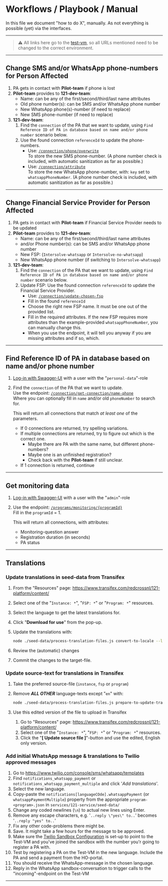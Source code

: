 # Workflows / Playbook / Manual

In this file we document "how to do X", manually. As not everything is possible (yet) via the interfaces.

---

> ⚠️ All links here go to the [test-vm](https://test-vm.121.global/), so all URLs mentioned need to be changed to the correct environment.

---

## Change SMS and/or WhatsApp phone-numbers for Person Affected

1. PA gets in contact with **Pilot-team** if phone is lost
2. **Pilot-team** provides to **121-dev-team**:
   - Name: can be any of the first/second/third/last name attributes
   - Old phone number(s): can be SMS and/or WhatsApp phone number
   - New WhatsApp phone(s)-number (if need to replace)
   - New SMS phone-number (if need to replace)
3. **121-dev-team**:
   1. Find the `connection` of the PA that we want to update, using `Find Reference ID of PA in database based on name and/or phone number` scenario below.
   2. Use the found connection `referenceId` to update the phone-numbers.
      - Use: [`/connection/phone/overwrite`](https://test-vm.121.global/121-service/docs/#/connection/post_connection_phone_overwrite)  
        To store the new SMS phone-number. (A phone number check is included, with automatic sanitization as far as possible.)
      - Use: [`/connection/attribute`](https://test-vm.121.global/121-service/docs/#/connection/post_connection_attribute)  
        To store the new WhatsApp phone-number, with: `key` set to `whatsappPhoneNumber`. (A phone number check is included, with automatic sanitization as far as possible.)

---

## Change Financial Service Provider for Person Affected

1. PA gets in contact with **Pilot-team** if Financial Service Provider needs to be updated
2. **Pilot-team** provides to **121-dev-team**:
   - Name: can be any of the first/second/third/last name attributes
   - and/or Phone number(s): can be SMS and/or WhatsApp phone number
   - New FSP: (`Intersolve-whatsapp` or `Intersolve-no-whatsapp`)
   - New WhatsApp phone number (if switching to `Intersolve-whatsapp`)
3. **121-dev-team**:
   1. Find the `connection` of the PA that we want to update, using `Find Reference ID of PA in database based on name and/or phone number` scenario below.
   2. Update FSP: Use the found connection `referenceId` to update the Financial Service Provider.
      - Use: [`/connection/update-chosen-fsp`](https://test-vm.121.global/121-service/docs/#/connection/post_connection_update_chosen_fsp)
      - Fill in the found `referenceId`
      - Choose the right new FSP name. It must be one out of the provided list.
      - Fill in the required attributes. If the new FSP requires more attributes than the example-provided `whatsappPhoneNumber`, you can manually change this.
      - When you use the endpoint, it will tell you anyway if you are missing attributes and if so, which.

---

## Find Reference ID of PA in database based on name and/or phone number

1. [Log-in with Swagger-UI](./README.md#api-sign-uplog-in) with a user with the "`personal-data`"-role
2. Find the `connection` of the PA that we want to update.  
   Use the endpoint: [`/connection/get-connection/name-phone`](https://test-vm.121.global/121-service/docs/#/connection/post_connection_get_connection_name_phone)  
   Where you can optionally fill in `name` and/or old `phoneNumber` to search for.

   This will return all connections that match _at least one_ of the parameters.

   - If 0 connections are returned, try spelling variations.
   - If multiple connections are returned, try to figure out which is the correct one.
     - Maybe there are PA with the same name, but different phone-numbers?
     - Maybe one is an unfinished registration?
     - Check back with the **Pilot-team** if still unclear.
   - If 1 connection is returned, continue

---

## Get monitoring data

1. [Log-in with Swagger-UI](./README.md#api-sign-uplog-in) with a user with the "`admin`"-role
2. Use the endpoint: [`/programs/monitoring/{programId}`](https://test-vm.121.global/121-service/docs/#/programs/get_programs_monitoring__programId_)  
   Fill in the `programId` = 1.

   This will return all connections, with attributes:

   - Monitoring-question answer
   - Registration duration (in seconds)
   - PA status

---

## Translations

### Update translations in seed-data from Transifex

1. From the "Resources" page: <https://www.transifex.com/redcrossnl/121-platform/content/>
2. Select one of the "`Instance: *`", "`FSP: *`" or "`Program: *`" resources.
3. Select the language to get the latest translations for.
4. Click "**Download for use**" from the pop-up.
5. Update the translations with:

   ```sh
   node ./seed-data/process-translation-files.js convert-to-locale --locale <translated-locale> --in <downloaded-file> --out <target-file> --merge
   ```

6. Review the (automatic) changes
7. Commit the changes to the target-file.

### Update source-text for translations in Transifex

1. Take the preferred source-file (`instance`, `fsp` or `program`)
2. Remove **_ALL OTHER_** language-texts except "`en`" with:

   ```sh
   node ./seed-data/process-translation-files.js prepare-to-update-transifex --in <source-file> --out <destination-file>
   ```

3. Use this edited version of the file to upload in Transifex

   1. Go to "Resources" page: <https://www.transifex.com/redcrossnl/121-platform/content/>
   2. Select one of the "`Instance: *`", "`FSP: *`" or "`Program: *`" resources.
   3. Click the "**[ Update source file ]**"-button and use the edited, English only version.

### Add initial WhatsApp message & translations to Twilio approved messages

1. Go to <https://www.twilio.com/console/sms/whatsapp/templates>
2. Find `notifications_whatsapp_payment` or `notifications_whatsapp_payment_multiple` and click '_Add translations_'.
3. Select the new language.
4. Copy-paste the `notifications[languageCOde].whatsappPayment` (or `whatsappPaymentMultiple`) property from the appropriate `program-<program>.json` in `services/121-service/seed-data/`
5. Change any coded newlines (`\n`) to actual new lines using Enter.
6. Remove any escape characters, e.g. '`..reply \"yes\" to..`' becomes '`..reply "yes" to..`'
7. Fix any other code-problems there might be.
8. Save. It might take a few hours for the message to be approved.
9. Make sure the [Twilio Sandbox Configuration](https://www.twilio.com/console/sms/whatsapp/sandbox) is set-up to point to the Test-VM and you've joined the sandbox with the number you'r going to register a PA with.
10. Test by registering a PA on the Test-VM in the new language. Include the PA and send a payment from the HO-portal.
11. You should receive the WhatsApp-message in the chosen language.
12. Reply in the WhatsApp sandbox-conversation to trigger calls to the "incoming"-endpoint on the Test-VM

---
